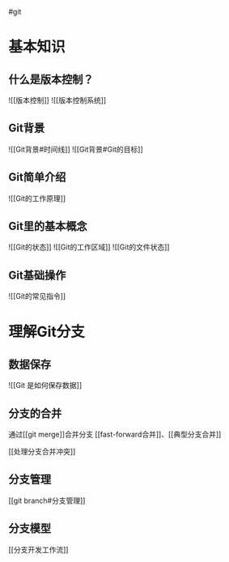 #git 

# 基本知识
## 什么是版本控制？
![[版本控制]]
![[版本控制系统]]

## Git背景
![[Git背景#时间线]]
![[Git背景#Git的目标]]

## Git简单介绍
![[Git的工作原理]]

## Git里的基本概念
![[Git的状态]]
![[Git的工作区域]]
![[Git的文件状态]]

## Git基础操作
![[Git的常见指令]]

# 理解Git分支
## 数据保存
![[Git 是如何保存数据]]

## 分支的合并
通过[[git merge]]合并分支
[[fast-forward合并]]、[[典型分支合并]]

[[处理分支合并冲突]]

## 分支管理
[[git branch#分支管理]]

## 分支模型
[[分支开发工作流]]
